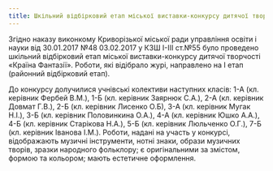 ```yaml
---
title: Шкільний відбірковий етап міської виставки-конкурсу дитячої творчості «Країна Фантазії»
---
```


Згідно наказу виконкому Криворізької міської ради управління освіти і науки від 30.01.2017 №48 03.02.2017 у КЗШ І-ІІІ ст.№55 було проведено шкільний відбірковий етап міської виставки-конкурсу дитячої творчості «Країна Фантазії». Роботи, які відібрало журі, направлено на І етап (районний відбірковий етап).

До конкурсу долучилися учнівські колективи наступних класів: 1-А (кл. керівник Фербей В.М.), 1-Б (кл. керівник Заярнюк С.А.), 2-А (кл. керівник Довмат Г.В.), 2-Б (кл. керівник Лисенко О.Б), 3-А (кл. керівник Мугак Н.І.), 3-Б (кл. керівник Половинкина О.А.), 4-А (кл. керівник Юшко А.А.), 4-Б (кл. керівник Старікова Н.А.), 5-Б (кл. керівник Люльченко О.Г.), 7-Б (кл. керівник Іванова І.М.). Роботи, надані на участь у конкурсі, відображають музичні інструменти, нотні знаки, образи музичних творів, зразки народного фольклору; є оригінальними за змістом, формою та кольором; мають естетичне оформлення.

<slideshow id="_/72157679961522986" />
